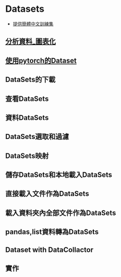 # Datasets
- [提供簡體中文訓練集](https://github.com/SophonPlus/ChineseNlpCorpus)

## [分析資料_圖表化](./analyze_data.md)
## [使用pytorch的Dataset](./使用pytorch的dataset.md)


## DataSets的下載
## 查看DataSets
## 資料DataSets
## DataSets選取和過濾
## DataSets映射
## 儲存DataSets和本地載入DataSets
## 直接載入文件作為DataSets
## 載入資料夾內全部文件作為DataSets
## pandas,list資料轉為DataSets
## Dataset with DataCollactor
## 實作
